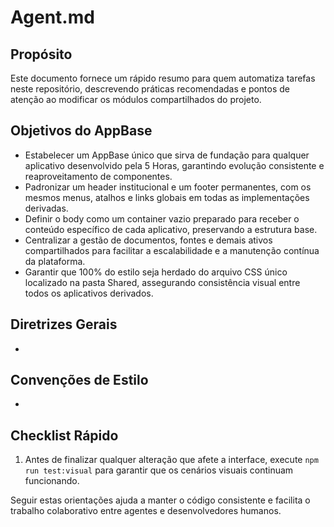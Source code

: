 # Agent.md

## Propósito
Este documento fornece um rápido resumo para quem automatiza tarefas neste repositório, descrevendo práticas recomendadas e pontos de atenção ao modificar os módulos compartilhados do projeto.

## Objetivos do AppBase
- Estabelecer um AppBase único que sirva de fundação para qualquer aplicativo desenvolvido pela 5 Horas, garantindo evolução consistente e reaproveitamento de componentes.
- Padronizar um header institucional e um footer permanentes, com os mesmos menus, atalhos e links globais em todas as implementações derivadas.
- Definir o body como um container vazio preparado para receber o conteúdo específico de cada aplicativo, preservando a estrutura base.
- Centralizar a gestão de documentos, fontes e demais ativos compartilhados para facilitar a escalabilidade e a manutenção contínua da plataforma.
- Garantir que 100% do estilo seja herdado do arquivo CSS único localizado na pasta Shared, assegurando consistência visual entre todos os aplicativos derivados.

## Diretrizes Gerais
-

## Convenções de Estilo
-

## Checklist Rápido
1. Antes de finalizar qualquer alteração que afete a interface, execute `npm run test:visual` para garantir que os cenários visuais continuam funcionando.

Seguir estas orientações ajuda a manter o código consistente e facilita o trabalho colaborativo entre agentes e desenvolvedores humanos.
